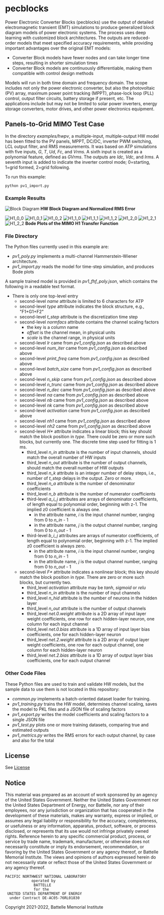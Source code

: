 # pecblocks

Power Electronic Converter Blocks (pecblocks) use the output of detailed electromagnetic transient (EMT) simulations to produce generalized block
diagram models of power electronic systems. The process uses deep learning with customized block architectures. The
outputs are reduced-order models that meet specified accuracy requirements, while providing important advantages over
the original EMT models:

- Converter Block models have fewer nodes and can take longer time steps, resulting in shorter simulation times
- Converter Block models are continuously differentiable, making them compatible with control design methods

Models will run in both time domain and frequency domain. The scope includes not only the power electronic converter,
but also the photovoltaic (PV) array, maximum power point tracking (MPPT), phase-lock loop (PLL) control, output filter
circuits, battery storage if present, etc. The applications include but may not be limited to solar power inverters, energy
storage converters, motor drives, and other power electronics equipment.

## Panels-to-Grid MIMO Test Case

In the directory _examples/hwpv_, a multiple-input, multiple-output HW model has been
fitted to the PV panels, MPPT, DC/DC, inverter PWM switching, LCL output filter, and RMS measurements.
It was based on ATP simulations with five inputs, _G_, _T_, _Ud_, _Fc_, and _Vrms_. A sixth input is
created as a polynomial feature, defined as _GVrms_. The outputs are _Idc_, _Vdc_, and _Irms_. A
seventh input is added to indicate the inverter control mode; 0=starting, 1=grid formed, 2=grid following.

To run this example:

    python pv1_import.py

### Example Results

![Block Diagram](/examples/hwpv/BlockDiagram.png)
**HW Block Diagram and Normalized RMS Error**

![H1_0_0](/examples/hwpv/H1_0_0.png)
![H1_0_1](/examples/hwpv/H1_0_1.png)
![H1_0_2](/examples/hwpv/H1_0_2.png)
![H1_1_0](/examples/hwpv/H1_1_0.png)
![H1_1_1](/examples/hwpv/H1_1_1.png)
![H1_1_2](/examples/hwpv/H1_1_2.png)
![H1_2_0](/examples/hwpv/H1_2_0.png)
![H1_2_1](/examples/hwpv/H1_2_1.png)
![H1_2_2](/examples/hwpv/H1_2_2.png)
**Bode Plots of the MIMO H1 Transfer Function**

### File Directory

The Python files currently used in this example are:

- _pv1_poly.py_ implements a multi-channel Hammerstein-Wiener architecture.
- _pv1_import.py_ reads the model for time-step simulation, and produces Bode plots

A sample trained model is provided in _pv1_fhf_poly.json_, which contains the following in a readable text format.

- There is only one top-level entry
    - second-level _name_ attribute is limited to 6 characters for ATP
    - second-level _type_ attribute indicates the block structure, e.g., "F1+G1+F2"
    - second-level _t_step_ attribute is the discretization time step
    - second-level _normfacs_ attribute contains the channel scaling factors
        - the key is a column name
        - _offset_ is the channel mean, in physical units
        - _scale_ is the channel range, in physical units
    - second-level _lr_ came from _pv1_config.json_ as described above
    - second-level _num_iter_ came from _pv1_config.json_ as described above
    - second-level _print_freq_ came from _pv1_config.json_ as described above
    - second-level _batch_size_ came from _pv1_config.json_ as described above
    - second-level _n_skip_ came from _pv1_config.json_ as described above
    - second-level _n_trunc_ came from _pv1_config.json_ as described above
    - second-level _n_dec_ came from _pv1_config.json_ as described above
    - second-level _na_ came from _pv1_config.json_ as described above
    - second-level _nb_ came from _pv1_config.json_ as described above
    - second-level _nk_ came from _pv1_config.json_ as described above
    - second-level _activation_ came from _pv1_config.json_ as described above
    - second-level _nh1_ came from _pv1_config.json_ as described above
    - second-level _nh2_ came from _pv1_config.json_ as described above
    - second-level _H*_ attribute indicates a linear block; this key should match the block position in _type_. There could be zero or more such blocks, but currently one. The discrete time step used for fitting is 1 ms.
        - third_level _n_in_ attribute is the number of input channels, should match the overall number of HW inputs
        - third_level _n_out_ attribute is the number of output channels, should match the overall number of HW outputs
        - third_level _n_k_ attribute is an integer number of delay steps, i.e., number of _t_step_ delays in the output.  Zero or more.
        - third_level _n_a_ attribute is the number of denominator coefficients
        - third_level _n_b_ attribute is the number of numerator coefficients
        - third-level _a_i_j_ attributes are arrays of denominator coefficients, of length equal to polynomial order, beginning with z-1. The implied z0 coefficient is always one.
            - in the attribute name, _i_ is the input channel number, ranging from 0 to _n_in_ - 1
            - in the attribute name, _j_ is the output channel number, ranging from 0 to _n_out_ - 1
        - third-level _b_i_j_ attributes are arrays of numerator coefficients, of length equal to polynomial order, beginning with z-1. The implied z0 coefficient is always zero.
            - in the attribute name, _i_ is the input channel number, ranging from 0 to _n_in_ - 1
            - in the attribute name, _j_ is the output channel number, ranging from 0 to _n_out_ - 1
    - second-level _F*_ attribute indicates a nonlinear block; this key should match the block position in _type_. There are zero or more such blocks, but currently two.
        - third_level _activation_ attribute may be _tanh_, _sigmoid_ or _relu_
        - third_level _n_in_ attribute is the number of input channels
        - third_level _n_hid_ attribute is the number of neurons in the hidden layer
        - third_level _n_out_ attribute is the number of output channels
        - third_level _net.0.weight_ attribute is a 2D array of input layer weight coefficients, one row for each hidden-layer neuron, one column for each input channel
        - third_level _net.0.bias_ attribute is a 1D array of input layer bias coefficients, one for each hidden-layer neuron
        - third_level _net.2.weight_ attribute is a 2D array of output layer weight coefficients, one row for each output channel, one column for each hidden-layer neuron
        - third_level _net.2.bias_ attribute is a 1D array of output layer bias coefficients, one for each output channel

### Other Code Files

These Python files are used to train and validate HW models, but the sample data to use them is not located in this repository:

- _common.py_ implements a batch-oriented dataset loader for training.
- _pv1_training.py_ trains the HW model, determines channel scaling, saves the model to PKL files and a JSON file of scaling factors
- _pv1_export.py_ writes the model coefficients and scaling factors to a single JSON file
- _pv1_test.py_ plots one or more training datasets, comparing true and estimated outputs
- _pv1_metrics.py_ writes the RMS errors for each output channel, by case and also for the total

## License

See [License](license.txt)

## Notice

This material was prepared as an account of work sponsored by an agency of the United States Government.  Neither the United States Government nor the United States Department of Energy, nor Battelle, nor any of their employees, nor any jurisdiction or organization that has cooperated in the development of these materials, makes any warranty, express or implied, or assumes any legal liability or responsibility for the accuracy, completeness, or usefulness or any information, apparatus, product, software, or process disclosed, or represents that its use would not infringe privately owned rights.
Reference herein to any specific commercial product, process, or service by trade name, trademark, manufacturer, or otherwise does not necessarily constitute or imply its endorsement, recommendation, or favoring by the United States Government or any agency thereof, or Battelle Memorial Institute. The views and opinions of authors expressed herein do not necessarily state or reflect those of the United States Government or any agency thereof.

    PACIFIC NORTHWEST NATIONAL LABORATORY
                operated by
                 BATTELLE
                 for the
     UNITED STATES DEPARTMENT OF ENERGY
      under Contract DE-AC05-76RL01830

Copyright 2021-2022, Battelle Memorial Institute